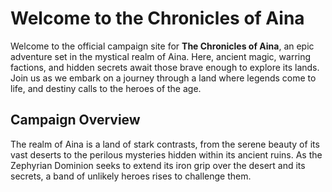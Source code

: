 # Welcome to the Chronicles of Aina

Welcome to the official campaign site for **The Chronicles of Aina**, an epic adventure set in the mystical realm of Aina. Here, ancient magic, warring factions, and hidden secrets await those brave enough to explore its lands. Join us as we embark on a journey through a land where legends come to life, and destiny calls to the heroes of the age.

## Campaign Overview

The realm of Aina is a land of stark contrasts, from the serene beauty of its vast deserts to the perilous mysteries hidden within its ancient ruins. As the Zephyrian Dominion seeks to extend its iron grip over the desert and its secrets, a band of unlikely heroes rises to challenge them. 